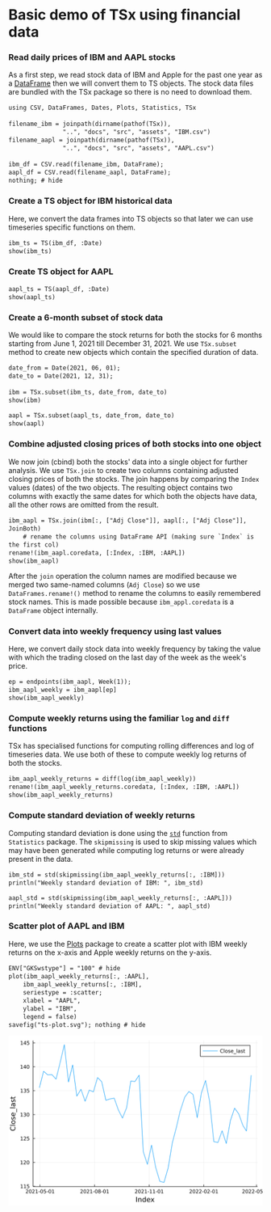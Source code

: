 # Basic demo of TSx using financial data

### Read daily prices of IBM and AAPL stocks

As a first step, we read stock data of IBM and Apple for the past one
year as a [DataFrame](https://github.com/JuliaData/DataFrames.jl/)
then we will convert them to TS objects. The stock data files are
bundled with the TSx package so there is no need to download them.


```@example e1
using CSV, DataFrames, Dates, Plots, Statistics, TSx

filename_ibm = joinpath(dirname(pathof(TSx)),
               "..", "docs", "src", "assets", "IBM.csv")
filename_aapl = joinpath(dirname(pathof(TSx)),
               "..", "docs", "src", "assets", "AAPL.csv")

ibm_df = CSV.read(filename_ibm, DataFrame);
aapl_df = CSV.read(filename_aapl, DataFrame);
nothing; # hide
```

### Create a TS object for IBM historical data

Here, we convert the data frames into TS objects so that later we can
use timeseries specific functions on them.

```@example e1
ibm_ts = TS(ibm_df, :Date)
show(ibm_ts)
```

### Create TS object for AAPL

```@example e1
aapl_ts = TS(aapl_df, :Date)
show(aapl_ts)
```

### Create a 6-month subset of stock data

We would like to compare the stock returns for both the stocks for 6
months starting from June 1, 2021 till December 31, 2021. We use
`TSx.subset` method to create new objects which contain the specified
duration of data.

```@example e1
date_from = Date(2021, 06, 01);
date_to = Date(2021, 12, 31);

ibm = TSx.subset(ibm_ts, date_from, date_to)
show(ibm)
```

```@example e1
aapl = TSx.subset(aapl_ts, date_from, date_to)
show(aapl)
```

### Combine adjusted closing prices of both stocks into one object

We now join (cbind) both the stocks' data into a single object for
further analysis. We use `TSx.join` to create two columns containing
adjusted closing prices of both the stocks. The join happens by
comparing the `Index` values (dates) of the two objects. The resulting
object contains two columns with exactly the same dates for which both
the objects have data, all the other rows are omitted from the
result.

```@example e1
ibm_aapl = TSx.join(ibm[:, ["Adj Close"]], aapl[:, ["Adj Close"]], JoinBoth)
    # rename the columns using DataFrame API (making sure `Index` is the first col)
rename!(ibm_aapl.coredata, [:Index, :IBM, :AAPL])
show(ibm_aapl)
```

After the `join` operation the column names are modified because we
merged two same-named columns (`Adj Close`) so we use
`DataFrames.rename!()` method to rename the columns to easily
remembered stock names. This is made possible because
`ibm_appl.coredata` is a `DataFrame` object internally.

### Convert data into weekly frequency using last values

Here, we convert daily stock data into weekly frequency by taking the
value with which the trading closed on the last day of the week as the
week's price.

```@example e1
ep = endpoints(ibm_aapl, Week(1));
ibm_aapl_weekly = ibm_aapl[ep]
show(ibm_aapl_weekly)
```

### Compute weekly returns using the familiar `log` and `diff` functions

TSx has specialised functions for computing rolling differences and
log of timeseries data. We use both of these to compute weekly log
returns of both the stocks.

```@example e1
ibm_aapl_weekly_returns = diff(log(ibm_aapl_weekly))
rename!(ibm_aapl_weekly_returns.coredata, [:Index, :IBM, :AAPL])
show(ibm_aapl_weekly_returns)
```

### Compute standard deviation of weekly returns

Computing standard deviation is done using the
[`std`](https://docs.julialang.org/en/v1/stdlib/Statistics/#Statistics.std)
function from `Statistics` package. The `skipmissing` is used to skip
missing values which may have been generated while computing log
returns or were already present in the data.

```@example e1
ibm_std = std(skipmissing(ibm_aapl_weekly_returns[:, :IBM]))
println("Weekly standard deviation of IBM: ", ibm_std)
```

```@example e1
aapl_std = std(skipmissing(ibm_aapl_weekly_returns[:, :AAPL]))
println("Weekly standard deviation of AAPL: ", aapl_std)
```

### Scatter plot of AAPL and IBM

Here, we use the [Plots](https://docs.juliaplots.org/latest/tutorial/)
package to create a scatter plot with IBM weekly returns on the x-axis
and Apple weekly returns on the y-axis.

```@example e1
ENV["GKSwstype"] = "100" # hide
plot(ibm_aapl_weekly_returns[:, :AAPL],
    ibm_aapl_weekly_returns[:, :IBM],
    seriestype = :scatter;
    xlabel = "AAPL",
    ylabel = "IBM",
    legend = false)
savefig("ts-plot.svg"); nothing # hide
```

![](ts-plot.svg)
